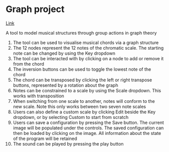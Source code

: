 # Graph project

[Link](https://jackrhumphrey.github.io/graph)

A tool to model musical structures through group actions in graph theory 

1. The tool can be used to visualise musical chords via a graph structure
1. The 12 nodes represent the 12 notes of the chromatic scale. The starting note can be changed by using the Key dropdown
2. The tool can be interacted with by clicking on a node to add or remove it from the chord
3. The inversion buttons can be used to toggle the lowest note of the chord
4. The chord can be transposed by clicking the left or right transpose buttons, represented by a rotation about the graph
4. Notes can be constrained to a scale by using the Scale dropdown. This works with transposition
5. When switching from one scale to another, notes will conform to the new scale. Note this only works between two seven note scales
6. Users can also define a custom scale by clicking Edit beside the Key dropdown, or by selecting Custom to start from scratch
7. Users can save a configuration by pressing the Save button. The current image will be populated under the controls. The saved configuration can then be loaded by clicking on the image. All information about the state of the program will be retained
8. The sound can be played by pressing the play button
